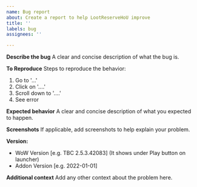 ```yaml
---
name: Bug report
about: Create a report to help LootReserveHoU improve
title: ''
labels: bug
assignees: ''

---
```


**Describe the bug**
A clear and concise description of what the bug is.

**To Reproduce**
Steps to reproduce the behavior:
1. Go to '...'
2. Click on '....'
3. Scroll down to '....'
4. See error

**Expected behavior**
A clear and concise description of what you expected to happen.

**Screenshots**
If applicable, add screenshots to help explain your problem.

**Version:**
- WoW Version [e.g. TBC 2.5.3.42083] (It shows under Play button on launcher)
 - Addon Version [e.g. 2022-01-01]

**Additional context**
Add any other context about the problem here.
